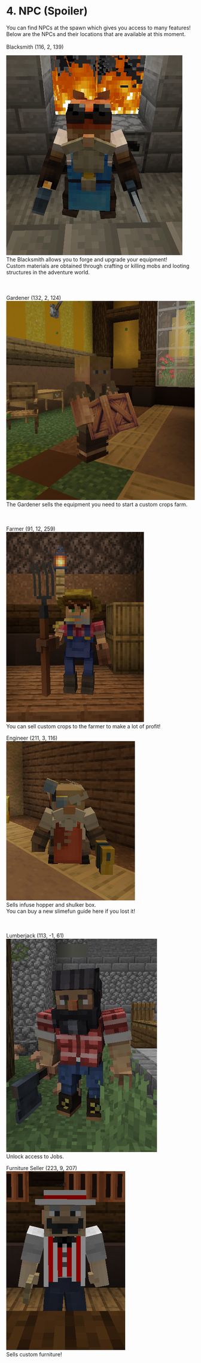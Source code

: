 # 4. NPC (Spoiler)

You can find NPCs at the spawn which gives you access to many features!\
Below are the NPCs and their locations that are available at this moment.\
\
Blacksmith (116, 2, 139)

![](<../.gitbook/assets/image (6).png>)\
The Blacksmith allows you to forge and upgrade your equipment!\
Custom materials are obtained through crafting or killing mobs and looting structures in the adventure world.\
\
\
\
Gardener (132, 2, 124)\
![](<../.gitbook/assets/image (8).png>)\
The Gardener sells the equipment you need to start a custom crops farm.

\
\
Farmer (91, 12, 259)\
![](<../.gitbook/assets/image (9).png>)\
You can sell custom crops to the farmer to make a lot of profit!



Engineer (211, 3, 116)\
![](<../.gitbook/assets/image (10).png>)\
Sells infuse hopper and shulker box.\
You can buy a new slimefun guide here if you lost it!

\
\
Lumberjack (113, -1, 61)\
![](<../.gitbook/assets/image (11).png>)\
Unlock access to Jobs.



Furniture Seller (223, 9, 207)\
![](../.gitbook/assets/image.png)\
Sells custom furniture!
